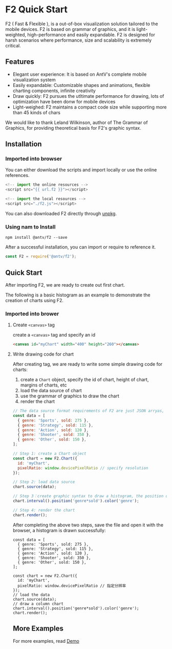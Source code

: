 # F2 Quick Start

F2 ( Fast & Flexible ), is a out-of-box visualization solution tailored to the mobile devices. F2 is based on grammar of graphics, and it is light-weighted, high-performance and easily expandable. F2 is designed for harsh scenarios where performance, size and scalability is extremely critical.

## Features

- Elegant user experience: It is based on AntV's complete mobile visualization system
- Easily expandable: Customizable shapes and animations, flexible charting components, infinite creativity
- Draw quickly: F2 pursues the utltimate performance for drawing, lots of optimization have been donw for mobile devices
- Light-weighed: F2 maintains a compact code size while supporting more than 45 kinds of chars

We would like to thank Leland Wilkinson, author of The Grammar of Graphics, for providing theoretical basis for F2's graphic syntax.

## Installation

### Imported into browser

You can either download the scripts and import locally or use the online references.

```javascript
<!-- import the online resources -->
<script src="{{ url.f2 }}"></script>

<!-- import the local resources -->
<script src="./f2.js"></script>
```

You can also downloaded F2 directly through [unpkg](https://unpkg.com/@antv/f2).

### Using nam to Install

```shell
npm install @antv/f2 --save
```

After a successful installation, you can import or require to reference it.

```javascript
const F2 = require('@antv/f2');
```



## Quick Start

After importing F2, we are ready to create  out first chart.

The following is a basic histogram as an example to demonstrate the creation of charts using F2.

### Imported into brower

1. Create `<canvas>` tag

   create a `<canvas>` tag and specify an id

   ```html
   <canvas id="myChart" width="400" height="260"></canvas>
   ```

2. Write drawing code for chart

   After creating tag, we are ready to write some simple drawing code for charts:

   1. create a `Chart` object, specify the id of chart, height of chart, margins of charts, etc
   2. load the data source of chart
   3. use the grammar of graphics to draw the chart
   4. render the chart

   ```javascript
   // The data source format requirements of F2 are just JSON arryas, each element of the array is a standard JSON object.
   const data = [ 
     { genre: 'Sports', sold: 275 },
     { genre: 'Strategy', sold: 115 },
     { genre: 'Action', sold: 120 },
     { genre: 'Shooter', sold: 350 },
     { genre: 'Other', sold: 150 },
   ];
   
   // Step 1: create a Chart object
   const chart = new F2.Chart({
     id: 'myChart',
     pixelRatio: window.devicePixelRatio // specify resolution
   });
   
   // Step 2: load data source
   chart.source(data);
   
   // Step 3：create graphic syntax to draw a histogram, the position of the histogram is determined by genre and sold attributes, genre maps to x axis, and sold maps to y axis
   chart.interval().position('genre*sold').color('genre');
   
   // Step 4: render the chart
   chart.render();
   ```

   After completing the above two steps, save the file and open it with the browser, a histogram is drawn successfully:

   ```js-
   const data = [ 
     { genre: 'Sports', sold: 275 },
     { genre: 'Strategy', sold: 115 },
     { genre: 'Action', sold: 120 },
     { genre: 'Shooter', sold: 350 },
     { genre: 'Other', sold: 150 },
   ];
   
   const chart = new F2.Chart({
     id: 'myChart',
     pixelRatio: window.devicePixelRatio // 指定分辨率 
   });
   // load the data
   chart.source(data);
   // draw a column chart
   chart.interval().position('genre*sold').color('genre');
   chart.render();
   ```

   

   ## More Examples

   For more examples, read [Demo](../demo/index.html)

